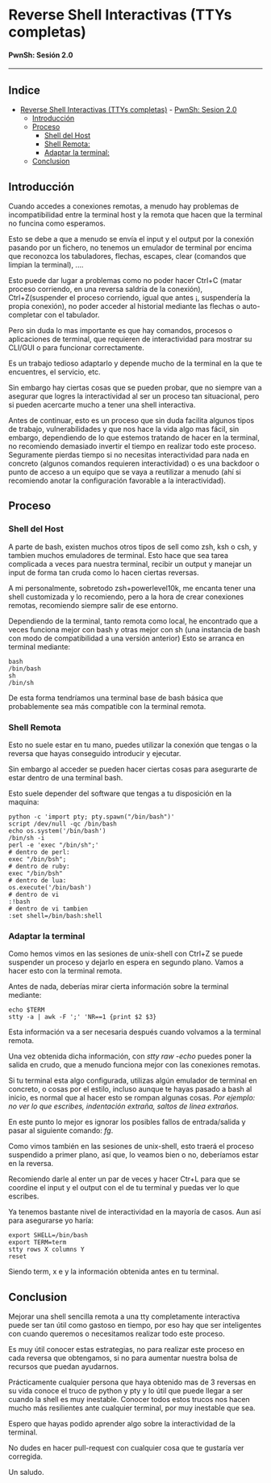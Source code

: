 # Reverse Shell Interactivas (TTYs completas)
#### PwnSh: Sesión 2.0

-----

## Indice
- [Reverse Shell Interactivas (TTYs completas)](#reverse-shell-interactivas-ttys-completas)
      - [PwnSh: Sesion 2.0](#pwnsh-sesion-20)
  - [Introducción](#introduccion)
  - [Proceso](#proceso)
    - [Shell del Host](#shell-del-host)
    - [Shell Remota:](#shell-remota)
    - [Adaptar la terminal:](#adaptar-la-terminal)
  - [Conclusion](#conclusion)

## Introducción 
Cuando accedes a conexiones remotas, a menudo hay problemas de incompatibilidad entre la terminal host y la remota que hacen que la terminal no funcina como esperamos.

Esto se debe a que a menudo se envía el input y el output por la conexión pasando por un fichero,  no tenemos un emulador de terminal por encima que reconozca los tabuladores, flechas, escapes, clear (comandos que limpian la terminal), ....

Esto puede dar lugar a problemas como no poder hacer Ctrl+C (matar proceso corriendo, en una reversa saldría de la conexión), Ctrl+Z(suspender el proceso corriendo, igual que antes ¡, suspendería la propia conexión), no poder acceder al historial mediante las flechas o auto-completar con el tabulador.

Pero sin duda lo mas importante es que hay comandos, procesos o aplicaciones de terminal, que requieren de interactividad para mostrar su CLI/GUI o para funcionar correctamente.

Es un trabajo tedioso adaptarlo y depende mucho de la terminal en la que te encuentres, el servicio, etc.

Sin embargo hay ciertas cosas que se pueden probar, que no siempre van a asegurar que logres la interactividad al ser un proceso tan situacional, pero si pueden acercarte mucho a tener una shell interactiva.

Antes de continuar, esto es un proceso que sin duda facilita algunos tipos de trabajo, vulnerabilidades y que nos hace la vida algo mas fácil, sin embargo, dependiendo de lo que estemos tratando de hacer en la terminal, no recomiendo demasiado invertir el tiempo en realizar todo este proceso. Seguramente pierdas tiempo si no necesitas interactividad para nada en concreto (algunos comandos requieren interactividad) o es una backdoor o punto de acceso a un equipo que se vaya a reutilizar a menudo (ahí si recomiendo anotar la configuración favorable a la interactividad).

## Proceso
### Shell del Host
A parte de bash, existen muchos otros tipos de sell como zsh, ksh o csh, y tambien muchos emuladores de terminal. Esto hace que sea tarea complicada a veces para nuestra terminal, recibir un output y manejar un input de forma tan cruda como lo hacen ciertas reversas.

A mi personalmente, sobretodo zsh+powerlevel10k, me encanta tener una shell customizada y lo recomiendo, pero a la hora de crear conexiones remotas, recomiendo siempre salir de ese entorno.

Dependiendo de la terminal, tanto remota como local, he encontrado que a veces funciona mejor con bash y otras mejor con sh (una instancia de bash con modo de compatibilidad a una versión anterior)
Esto se arranca en terminal mediante:
```shell
bash
/bin/bash
sh
/bin/sh
```

De esta forma tendríamos una terminal base de bash básica que probablemente sea más compatible con la terminal remota.

### Shell Remota
Esto no suele estar en tu mano, puedes utilizar la conexión que tengas o la reversa que hayas conseguido introducir y ejecutar.

Sin embargo al acceder se pueden hacer ciertas cosas para asegurarte de estar dentro de una terminal bash.

Esto suele depender del software que tengas a tu disposición en la maquina:
```shell
python -c 'import pty; pty.spawn("/bin/bash")' 
script /dev/null -qc /bin/bash
echo os.system('/bin/bash')
/bin/sh -i
perl -e 'exec "/bin/sh";'
# dentro de perl:
exec "/bin/bsh";
# dentro de ruby:
exec "/bin/bsh"
# dentro de lua:
os.execute('/bin/bash')
# dentro de vi
:!bash
# dentro de vi tambien
:set shell=/bin/bash:shell
```

### Adaptar la terminal
Como hemos vimos en las sesiones de unix-shell con Ctrl+Z se puede suspender un proceso y dejarlo en espera en segundo plano.
Vamos a hacer esto con la terminal remota.

Antes de nada, deberías mirar cierta información sobre la terminal mediante:
```shell
echo $TERM
stty -a | awk -F ';' 'NR==1 {print $2 $3}
```

Esta información va a ser necesaria después cuando volvamos a la terminal remota.

Una vez obtenida dicha información, con *stty raw -echo* puedes poner la salida en crudo, que a menudo funciona mejor con las conexiones remotas.

Si tu terminal esta algo configurada, utilizas algún emulador de terminal en concreto, o cosas por el estilo, incluso aunque te hayas pasado a bash al inicio, es normal que al hacer esto se rompan algunas cosas. *Por ejemplo: no ver lo que escribes, indentación extraña, saltos de linea extraños.*

En este punto lo mejor es ignorar los posibles fallos de entrada/salida y pasar al siguiente comando: *fg*.

Como vimos también en las sesiones de unix-shell, esto traerá el proceso suspendido a primer plano, así que, lo veamos bien o no, deberíamos estar en la reversa.

Recomiendo darle al enter un par de veces y hacer Ctr+L para que se coordine el input y el output con el de tu terminal y puedas ver lo que escribes.

Ya tenemos bastante nivel de interactividad en la mayoría de casos. Aun así para asegurarse yo haría:
```shell
export SHELL=/bin/bash
export TERM=term
stty rows X columns Y
reset
```
Siendo term, x e y la información obtenida antes en tu terminal.

## Conclusion
Mejorar una shell sencilla remota a una tty completamente interactiva puede ser tan útil como gastoso en tiempo, por eso hay que ser inteligentes con cuando queremos o necesitamos realizar todo este proceso.

Es muy útil conocer estas estrategias, no para realizar este proceso en cada reversa que obtengamos, si no para aumentar nuestra bolsa de recursos que puedan ayudarnos.

Prácticamente cualquier persona que haya obtenido mas de 3 reversas en su vida conoce el truco de python y pty y lo útil que puede llegar a ser cuando la shell es muy inestable. Conocer todos estos trucos nos hacen mucho más resilientes ante cualquier terminal, por muy inestable que sea.

Espero que hayas podido aprender algo sobre la interactividad de la terminal.

No dudes en hacer pull-request con cualquier cosa que te gustaría ver corregida.

Un saludo.

